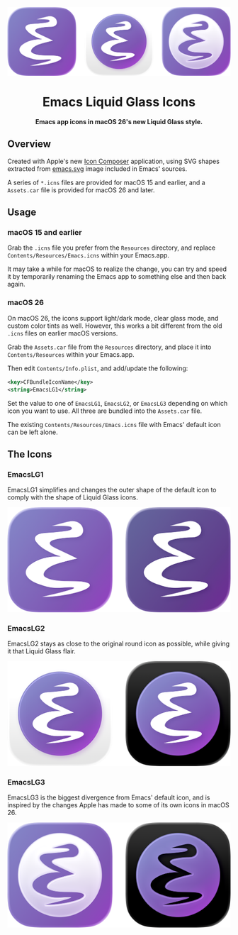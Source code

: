 <p align="center">
  <img width="512px" src="https://raw.githubusercontent.com/jimeh/emacs-liquid-glass-icons/refs/heads/main/img/logo.png" alt="Logo">
</p>

<h1 align="center">
  Emacs Liquid Glass Icons
</h1>

<p align="center">
  <strong>
    Emacs app icons in macOS 26's new Liquid Glass style.
  </strong>
</p>

## Overview

Created with Apple's new [Icon Composer][] application, using SVG shapes
extracted from [emacs.svg][] image included in Emacs' sources.

[Icon Composer]: https://developer.apple.com/icon-composer/
[emacs.svg]: https://github.com/emacs-mirror/emacs/blob/emacs-30.1/etc/images/icons/hicolor/scalable/apps/emacs.svg

A series of `*.icns` files are provided for macOS 15 and earlier, and a
`Assets.car` file is provided for macOS 26 and later.

## Usage

### macOS 15 and earlier

Grab the `.icns` file you prefer from the `Resources` directory, and replace
`Contents/Resources/Emacs.icns` within your Emacs.app.

It may take a while for macOS to realize the change, you can try and speed it by
temporarily renaming the Emacs app to something else and then back again.

### macOS 26

On macOS 26, the icons support light/dark mode, clear glass mode, and custom
color tints as well. However, this works a bit different from the old `.icns`
files on earlier macOS versions.

Grab the `Assets.car` file from the `Resources` directory, and place it into
`Contents/Resources` within your Emacs.app.

Then edit `Contents/Info.plist`, and add/update the following:

```xml
<key>CFBundleIconName</key>
<string>EmacsLG1</string>
```

Set the value to one of `EmacsLG1`, `EmacsLG2`, or `EmacsLG3` depending on which
icon you want to use. All three are bundled into the `Assets.car` file.

The existing `Contents/Resources/Emacs.icns` file with Emacs' default icon can
be left alone.

## The Icons

### EmacsLG1

EmacsLG1 simplifies and changes the outer shape of the default icon to comply
with the shape of Liquid Glass icons.

![EmacsLG1 Preview](https://raw.githubusercontent.com/jimeh/emacs-liquid-glass-icons/refs/heads/main/img/preview-lg1.png)

### EmacsLG2

EmacsLG2 stays as close to the original round icon as possible, while giving it
that Liquid Glass flair.

![EmacsLG1 Preview](https://raw.githubusercontent.com/jimeh/emacs-liquid-glass-icons/refs/heads/main/img/preview-lg2.png)

### EmacsLG3

EmacsLG3 is the biggest divergence from Emacs' default icon, and is inspired by
the changes Apple has made to some of its own icons in macOS 26.

![EmacsLG1 Preview](https://raw.githubusercontent.com/jimeh/emacs-liquid-glass-icons/refs/heads/main/img/preview-lg3.png)
